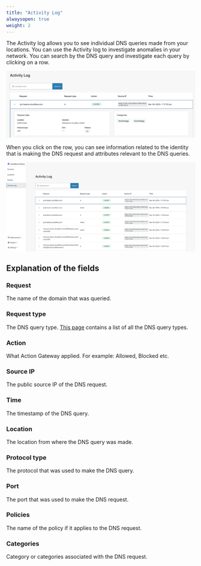 ```yaml
---
title: "Activity Log"
alwaysopen: true
weight: 2
---
```


The Activity log allows you to see individual DNS queries made from your locations. You can use the Activity log to investigate anomalies in your network. You can search by the DNS query and investigate each query by clicking on a row.

![Gateway activity log](../static/teams-dash-activity-log.png)


When you click on the row, you can see information related to the identity that is making the DNS request and attributes relevant to the DNS queries. 

![Gateway activity log expanded](../static/teams-dash-activity-log-expanded.png)

## Explanation of the fields

### Request
The name of the domain that was queried.

### Request type
The DNS query type. [This page](https://en.wikipedia.org/wiki/List_of_DNS_record_types) contains a list of all the DNS query types.

### Action
What Action Gateway applied. For example: Allowed, Blocked etc.

### Source IP 
The public source IP of the DNS request.

### Time
The timestamp of the DNS query.

### Location
The location from where the DNS query was made.

### Protocol type
The protocol that was used to make the DNS query.

### Port
The port that was used to make the DNS request.

### Policies
The name of the policy if it applies to the DNS request.

### Categories
Category or categories associated with the DNS request.